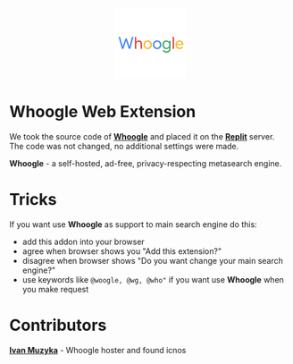 <p align="center">
  <img src="whoogle.png" alt="Logo"></img>
</p>

# Whoogle Web Extension
We took the source code of <a href="https://github.com/benbusby/whoogle-search"><b>Whoogle</b></a> and placed it on the <a href="https://replit.com/"><b>Replit</b></a> server. The code was not changed, no additional settings were made. 

**Whoogle** - a self-hosted, ad-free, privacy-respecting metasearch engine.

# Tricks
If you want use **Whoogle** as support to main search engine do this:
- add this addon into your browser 
- agree when browser shows you "Add this extension?"
- disagree when browser shows "Do you want change your main search engine?" 
- use keywords like ```@woogle, @wg, @who"``` if you want use **Whoogle** when you make request

# Contributors
[**Ivan Muzyka**](https://github.com/SeryiBaran) - Whoogle hoster and found icnos
